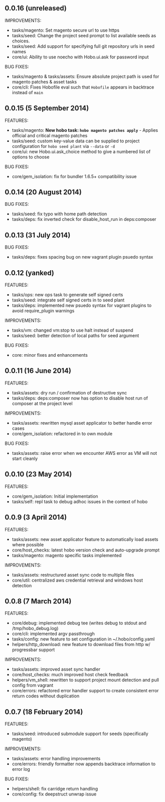 ## 0.0.16 (unreleased)

IMPROVEMENTS:

  * tasks/magento: Set magento secure url to use https
  * tasks/seed: Change the project seed prompt to list available seeds as choices.
  * tasks/seed: Add support for specifying full git repository urls in seed names
  * core/ui: Ability to use noecho with Hobo.ui.ask for password input

BUG FIXES:
  * tasks/magento & tasks/assets: Ensure absolute project path is used for magento patches & asset tasks
  * core/cli: Fixes Hobofile eval such that `Hobofile` appears in backtrace instead of `main`

## 0.0.15 (5 September 2014)

FEATURES:

  * tasks/magento: **New hobo task: `hobo magento patches apply`** - Applies official and critical magento patches
  * tasks/seed: custom key-value data can be supplied to project configuration for `hobo seed plant` via `--data` or `-d`
  * core/ui: new Hobo.ui.ask_choice method to give a numbered list of options to choose

BUG FIXES:

  * core/gem_isolation: fix for bundler 1.6.5+ compatibility issue

## 0.0.14 (20 August 2014)

BUG FIXES:

  * tasks/seed: fix typo with home path detection
  * tasks/deps: fix inverted check for disable_host_run in deps:composer

## 0.0.13 (31 July 2014)

BUG FIXES:

  * tasks/deps: fixes spacing bug on new vagrant plugin psuedo syntax

## 0.0.12 (yanked)

FEATURES:
  * tasks/ops: new ops task to generate self signed certs
  * tasks/seed: integrate self signed certs in to seed plant
  * tasks/deps: implemented new psuedo syntax for vagrant plugins to avoid require_plugin warnings

IMPROVEMENTS:

  * tasks/vm: changed vm:stop to use halt instead of suspend
  * tasks/seed: better detection of local paths for seed argument

BUG FIXES:

  * core: minor fixes and enhancements

## 0.0.11 (16 June 2014)

FEATURES:

  * tasks/assets: dry run / confirmation of destructive sync
  * tasks/deps: deps:composer now has option to disable host run of composer at the project level

IMPROVEMENTS:

  * tasks/assets: rewritten mysql asset applicator to better handle error cases
  * core/gem_isolation: refactored in to own module

BUG FIXES:

  * tasks/assets: raise error when we encounter AWS error as VM will not start cleanly

## 0.0.10 (23 May 2014)

FEATURES:

  * core/gem_isolation: Initial implementation
  * tasks/self: repl task to debug adhoc issues in the context of hobo

## 0.0.9 (3 April 2014)

FEATURES:

  * tasks/assets: new asset applicator feature to automatically load assets where possible
  * core/host_checks: latest hobo version check and auto-upgrade prompt
  * tasks/magento: magento specific tasks implemented

IMPROVEMENTS:

  * tasks/assets: restructured asset sync code to multiple files
  * core/util: centralized aws credential retrieval and windows host detection

## 0.0.8 (7 March 2014)

FEATURES:

  * core/debug: implemented debug tee (writes debug to stdout and /tmp/hobo_debug.log)
  * core/cli: implemented argv passthrough
  * tasks/config: new feature to set configuration in ~/.hobo/config.yaml
  * helpers/http_download: new feature to download files from http w/ progressbar support

IMPROVEMENTS:

  * tasks/assets: improved asset sync handler
  * core/host_checks: much improved host check feedback
  * helpers/vm_shell: rewritten to support project mount detection and pull config from vagrant
  * core/errors: refactored error handler support to create consistent error return codes without duplication

## 0.0.7 (18 February 2014)

FEATURES:

  * tasks/seed: introduced submodule support for seeds (specifically magento)

IMPROVEMENTS:

  * tasks/assets: error handling improvements
  * core/errors: friendly formatter now appends backtrace information to error log

BUG FIXES:

  * helpers/shell: fix carridge return handling
  * core/config: fix deepstruct unwrap issue
